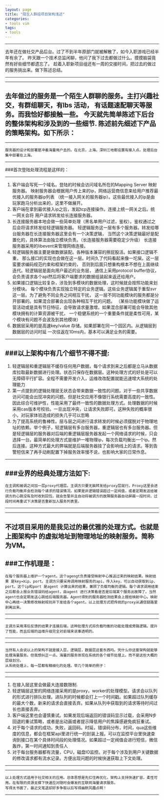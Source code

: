 ```yaml
---
layout: page
title: "陌生人群组项目架构浅述"
categories:
- tools vim
tags:
- tools
---
```




----

   去年还在做社交产品后台。过了不到半年原部门就被解散了，如今入职游戏已经半年有余了。
昨天跟一个技术总监闲聊，他问了我下过去都做过什么。摸摸脑袋竟然有好些细节都遗忘了。
趁着入职新项目组还有一周的交接时间，把过去的做过的服务挑出来。做下陈述总结。


----

----
   去年做过的服务是一个陌生人群聊的服务。主打兴趣社交，有群组聊天，有lbs 活动，
有话题速配聊天等服务。而我恰好都接触一些。 今天就先简单陈述下后台的整体架构和涉及到的一些细节.
    陈述前先细述下产品的策略架构。如下所示：
----
----
    服务器的设计和部署是冲着海量用户去的。在北京，上海，深圳三地都设置有接入点。处理后台集中部署在上海。
----


###首次登陆处理流程是这样的：

----
1.  客户端会写死一个域名。登陆的时候会访问域名所在的Mapping Server 映射服务器。
映射服务器会根据用户传上来的ip，网络运营商信息来给用户推荐最优接入的服务器ip列表
（统一接入网关的服务器ip）。这些最优接入的ip是由玩家跑马分析出来的，这里不做展开。
2. 客户端在拿到最优接入ip之后，发起tcp连接操作。连接上统一网关之后。统一网关会将
用户请求转发给长连接服务器。  
3. 长连接服务器本地会做一些简单处理（黑名单用户过滤，鉴权）。鉴权通过之后会将请求转发给轻逻辑服务器。
轻逻辑服务这一层有多个服务器。转发给哪台服务器在长连接服务器这里会有一个决策逻辑，
当然这个决策逻辑最好是配置化的，具体算法由独立模块负责。（长连接服务器需要稳定少升级）
长连接服务器采用的libevent来管理网络连接。
4. 轻逻辑服务器主要是做数据装配。各种版本兼容的擦屁股活。如果接口逻辑不重，
那么接口的实现也会做在这一层。时间久了代码看起来像一坨屎。这一层蛮要求编码规范约束和框架约束的，
否则到后面只想重构根本不想在上面继续迭代。轻逻辑层是面向用户最近的业务层，
通信上采用protocol  buffer协议，会负责请求各个api然后将客户端要求的数据组装起来返还给用户。
5. 如果接口逻辑比较复杂，涉及到多模块的数据处理，这时候就会按照功能来划分模块。
每个模块负责实现独立特定的业务逻辑。这些业务逻辑属于重型svr这一层。为了避免不同业务之间相互干扰，
这一层不同功能模块的服务都是分开部署的。如果混合部署会出现各种相互干扰的问题。
（某些功能模块做了运营活动或是具有节日特征，会导致请求量激增。如果混合部署可能会导致其他模块拥有的计算资源被干扰，
一个稳健系统的一个重要条件就是柔性可用，某个模块有问题不会波及到其他模块）
6. 数据层采用的是高速key/value 存储。如果部署在同一个园区内。从逻辑层到数据层的访问时延 一次往返在10ms内，基本可以满足业务的需要。
----


###以上架构中有几个细节不得不提:
----
1. 轻逻辑层和重逻辑层不缓存任何用户数据，每个请求到来之后都是立马从数据库拉取最新数据进行处理。状态只保存在数据层。这种处理方式的好处是可以无障碍平行扩容。全程不需要开发介入，运维改改配置就能迅速增大系统的处理能力
2. 第一点提到的逻辑处理层无状态会带来数据一致性的问题。对于一些共享数据访问可能会出现冲突的问题。但是社交应用不像银行系统需要高度的一致性。因此综合可维护性，性能采用了最终一致性的数据处理方式。处理数据的时候采用cas版本号校验。一旦出现冲突，让请求失败即可。这种失败的概率很小，对玩家体验造成的损失几乎可以忽略
3. 为了提高系统的鲁棒性。层与层之间进行请求转发的时候必须摆脱对于物理地址的依赖。举个例子，轻逻辑层有多台服务器，重逻辑层也有多台服务器。但是轻逻辑层的服务器对后端的重逻辑层服务器发起一个网络请求的时候，只会选择一台。最简单的处理方式是维护一堆物理ip，每次负载均衡出一个ip。然后连接。这种方式最大的弊端就是后端服务器挂了会影响线上的请求。等到告警短信来了再手动刷配置下掉服务效率慢不说，也影响大家的日常作息。
 

----

###业界的经典处理方法如下:
----
    在主调和被调之间加一层proxy代理层。主调方只要无脑转发给proxy层就行。Proxy这里会进行负载均衡并会检测每个请求的错误情况。如果是非逻辑错误超过一定阀值，或者定期发送给被调方的心跳没有及时收到回包，就会告警并且自动将被调方的故障服务器自动屏蔽一段时间，过段时间再重试下决策是否重新加入服务列表里。
----
 


----
不过项目采用的是我见过的最优雅的处理方式。也就是上图架构中
的虚拟地址到物理地址的映射服务。简称为VM。
----
###工作机理是：
----
    在每个服务器上维护一个agent。这个agengt负责接受映射中心推送过来的映射结果。映射结果 是key=》ip，port。主调方只要采用调用映射服务的api，传入key，可以自动获取到ip，port。这个ip和port 是agent 计算出来的结果，兼顾了负载均衡的逻辑。每个请求调用结束之后都会上报业务错误码给agent，由agent 进行决策看是否是后端某个服务出故障了。当然agent也会定期发送心跳给后端服务器。Agent得到的服务器检测结果会上报给映射中心。映射中心再统一决策修改映射规则并下发给各个agent。以上处理方式把传统的proxy从通信链路里剥离出来。
----



----
    主调方采用滞后反馈的结果才连接后端，这种处理方式将负载均衡的功能处理成旁路逻辑。提升了性能，而且后端的运维升级完全对前端来说事透明的。
----

----
    当然有人会说以上的架构不就是接入层，逻辑层，数据层这套东西吗。凭什么你这套架构就能够处理海量服务。但我想纠正一点。海量的服务体现在系统的各个细节处理上。而不是这些大概的层级划分。
    从系统处理上，每一层都有精细化的处理。举几个简单的例子：
----


----
1. 在接入层这里会做最大连接数限制.
2. 轻逻辑层这里的网络连接采用的是proxy，worker的处理模型。请求会以队列的形式进行排队处理。进队列的时候都会打上一个时间戳。如果超过队列缓存的最大个数，新来的请求会直接丢弃。如果从队列中获取到的请求等待时间过长也直接丢弃。
3. 客户端这里也会谨慎重试。如果发现后端返回的错误码显示过载，会采用N步回退的重试策略，或者是出动画或者提示降低用户的焦躁感避免疯狂重试。
4. 对于每个请求的成功，失败，返回码。时延，错误码分布，时间，qua这些维度的信息，都会在框架api里进行统一的封装上报。可以在监控平台里快速查询到接口在某个具体时间段的处理情况。如果超过一定阀值会进行短信，微信轰炸，第一时间通知到责任人
5. 对于每台服务器都有流量，CPU，磁盘IO监控。对于每个涉及到用户关键数据的修改请求都有流水记录。方便出现问题的时候快速获取上下文处理。

----

----
    以上处理方式适用于社交相关的应用。总体思想是先扛住再优化，架构上支持快速扩容，柔性可用。在有限的资源支撑下快速应对随时会爆发的互联网海量请求服务。
    写得太书面了，最近文笔退却好多争取以后写得幽默风趣点啊！
----

